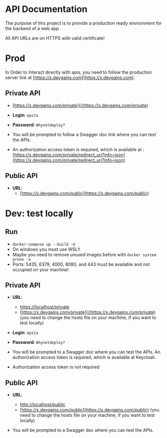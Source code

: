 # API Documentation

The purpose of this project is to provide a production ready environment for the backend of a web app

All API URLs are on HTTPS with valid certificate!

# Prod

In Order to Interact directly with apis, you need to follow the production server link at [https://x.devgains.com](https://x.devgains.com).

## Private API

- [https://x.devgains.com/private](//https://x.devgains.com/private)
- **Login**: `epita`
- **Password**: `Whynotdeploy?`

- You will be prompted to follow a Swagger doc link  where you can test the APIs. 
- An authorization access token is required, which is available at  : [https://x.devgains.com/private/redirect_uri?info=json](https://x.devgains.com/private/redirect_uri?info=json)

## Public API

- **URL**:
  - [https://x.devgains.com/public](https://x.devgains.com/public)




# Dev: test locally

## Run 

- `docker-compose up --build -d`
- On windows you must use WSL!!
- Maybe you need to remove unused images before with `docker system prune -a`
- Ports: 5435, 6379, 4000, 8080, and 443 must be available and not occupied on your machine!

## Private API

- **URL**: 
  - [https://localhost/private](https://localhost/private)
  - [https://x.devgains.com/private](//https://x.devgains.com/private) (you need to change the hosts file on your machine, if you want to test locally)
- **Login**: `epita`
- **Password**: `Whynotdeploy?`

- You will be prompted to a Swagger doc where you can test the APIs. An authorization access token is required, which is available at Keycloak.
- Authorization access token is not required

## Public API

- **URL**:
  - [http://localhost/public](http://localhost/public)
  - [https://x.devgains.com/public](https://x.devgains.com/public) (you need to change the hosts file on your machine,  if you want to test locally)

- You will be prompted to a Swagger doc where you can test the APIs.
